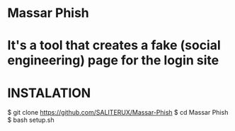 # Massar Phish
# It's a tool that creates a fake (social engineering) page for the login site
# INSTALATION
$ git clone https://github.com/SALITERUX/Massar-Phish 
$ cd Massar Phish 
$ bash setup.sh
